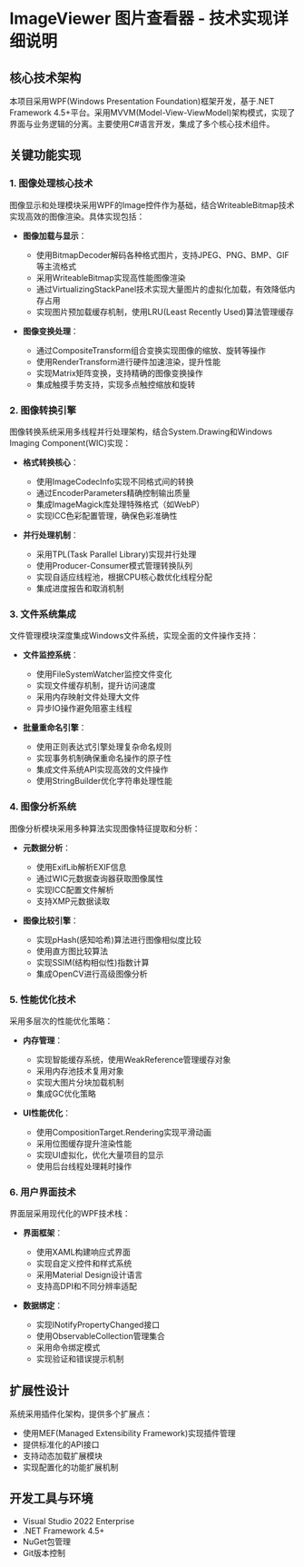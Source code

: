 # ImageViewer 图片查看器 - 技术实现详细说明

## 核心技术架构

本项目采用WPF(Windows Presentation Foundation)框架开发，基于.NET Framework 4.5+平台。采用MVVM(Model-View-ViewModel)架构模式，实现了界面与业务逻辑的分离。主要使用C#语言开发，集成了多个核心技术组件。

## 关键功能实现

### 1. 图像处理核心技术

图像显示和处理模块采用WPF的Image控件作为基础，结合WriteableBitmap技术实现高效的图像渲染。具体实现包括：

- **图像加载与显示**：
  - 使用BitmapDecoder解码各种格式图片，支持JPEG、PNG、BMP、GIF等主流格式
  - 采用WriteableBitmap实现高性能图像渲染
  - 通过VirtualizingStackPanel技术实现大量图片的虚拟化加载，有效降低内存占用
  - 实现图片预加载缓存机制，使用LRU(Least Recently Used)算法管理缓存

- **图像变换处理**：
  - 通过CompositeTransform组合变换实现图像的缩放、旋转等操作
  - 使用RenderTransform进行硬件加速渲染，提升性能
  - 实现Matrix矩阵变换，支持精确的图像变换操作
  - 集成触摸手势支持，实现多点触控缩放和旋转

### 2. 图像转换引擎

图像转换系统采用多线程并行处理架构，结合System.Drawing和Windows Imaging Component(WIC)实现：

- **格式转换核心**：
  - 使用ImageCodecInfo实现不同格式间的转换
  - 通过EncoderParameters精确控制输出质量
  - 集成ImageMagick库处理特殊格式（如WebP）
  - 实现ICC色彩配置管理，确保色彩准确性

- **并行处理机制**：
  - 采用TPL(Task Parallel Library)实现并行处理
  - 使用Producer-Consumer模式管理转换队列
  - 实现自适应线程池，根据CPU核心数优化线程分配
  - 集成进度报告和取消机制

### 3. 文件系统集成

文件管理模块深度集成Windows文件系统，实现全面的文件操作支持：

- **文件监控系统**：
  - 使用FileSystemWatcher监控文件变化
  - 实现文件缓存机制，提升访问速度
  - 采用内存映射文件处理大文件
  - 异步IO操作避免阻塞主线程

- **批量重命名引擎**：
  - 使用正则表达式引擎处理复杂命名规则
  - 实现事务机制确保重命名操作的原子性
  - 集成文件系统API实现高效的文件操作
  - 使用StringBuilder优化字符串处理性能

### 4. 图像分析系统

图像分析模块采用多种算法实现图像特征提取和分析：

- **元数据分析**：
  - 使用ExifLib解析EXIF信息
  - 通过WIC元数据查询器获取图像属性
  - 实现ICC配置文件解析
  - 支持XMP元数据读取

- **图像比较引擎**：
  - 实现pHash(感知哈希)算法进行图像相似度比较
  - 使用直方图比较算法
  - 实现SSIM(结构相似性)指数计算
  - 集成OpenCV进行高级图像分析

### 5. 性能优化技术

采用多层次的性能优化策略：

- **内存管理**：
  - 实现智能缓存系统，使用WeakReference管理缓存对象
  - 采用内存池技术复用对象
  - 实现大图片分块加载机制
  - 集成GC优化策略

- **UI性能优化**：
  - 使用CompositionTarget.Rendering实现平滑动画
  - 采用位图缓存提升渲染性能
  - 实现UI虚拟化，优化大量项目的显示
  - 使用后台线程处理耗时操作

### 6. 用户界面技术

界面层采用现代化的WPF技术栈：

- **界面框架**：
  - 使用XAML构建响应式界面
  - 实现自定义控件和样式系统
  - 采用Material Design设计语言
  - 支持高DPI和不同分辨率适配

- **数据绑定**：
  - 实现INotifyPropertyChanged接口
  - 使用ObservableCollection管理集合
  - 采用命令绑定模式
  - 实现验证和错误提示机制

## 扩展性设计

系统采用插件化架构，提供多个扩展点：

- 使用MEF(Managed Extensibility Framework)实现插件管理
- 提供标准化的API接口
- 支持动态加载扩展模块
- 实现配置化的功能扩展机制

## 开发工具与环境

- Visual Studio 2022 Enterprise
- .NET Framework 4.5+
- NuGet包管理
- Git版本控制 
